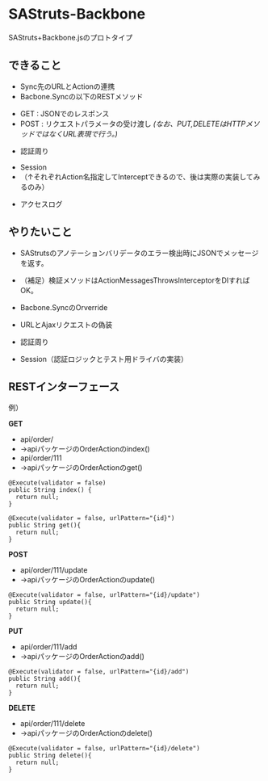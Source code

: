 SAStruts-Backbone
=================

SAStruts+Backbone.jsのプロトタイプ

できること
------
+ Sync先のURLとActionの連携
+ Bacbone.Syncの以下のRESTメソッド
 - GET : JSONでのレスポンス 
 - POST : リクエストパラメータの受け渡し _(なお、PUT,DELETEはHTTPメソッドではなくURL表現で行う。)_
+ 認証周り
 - Session
 - （↑それぞれAction名指定してInterceptできるので、後は実際の実装してみるのみ）
+ アクセスログ

やりたいこと
------
+ SAStrutsのアノテーションバリデータのエラー検出時にJSONでメッセージを返す。
 - （補足）検証メソッドはActionMessagesThrowsInterceptorをDIすればOK。
+ Bacbone.SyncのOrverride
 - URLとAjaxリクエストの偽装
+ 認証周り
 - Session（認証ロジックとテスト用ドライバの実装）

RESTインターフェース
------
例）

**GET**
+ api/order/
 + →apiパッケージのOrderActionのindex()
+ api/order/111
 + →apiパッケージのOrderActionのget()

````
@Execute(validator = false)
public String index() {
  return null;
}

@Execute(validator = false, urlPattern="{id}")
public String get(){
  return null;
} 
````

**POST**
+ api/order/111/update
 + →apiパッケージのOrderActionのupdate()

````
@Execute(validator = false, urlPattern="{id}/update")
public String update(){
  return null;
}
````

**PUT**
+ api/order/111/add
 + →apiパッケージのOrderActionのadd()

````
@Execute(validator = false, urlPattern="{id}/add")
public String add(){
  return null;
}
````

**DELETE**
+ api/order/111/delete
 + →apiパッケージのOrderActionのdelete()

````
@Execute(validator = false, urlPattern="{id}/delete")
public String delete(){
  return null;
}
````

